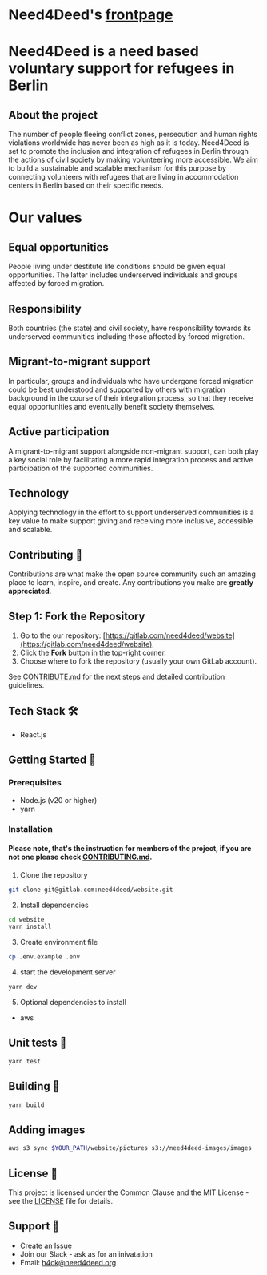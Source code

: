 # Need4Deed's [frontpage](https://www.need4deed.org)

# Need4Deed is a need based voluntary support for refugees in Berlin

## About the project

The number of people fleeing conflict zones, persecution and human rights violations worldwide has never been as high as it is today. Need4Deed is set to promote the inclusion and integration of refugees in Berlin through the actions of civil society by making volunteering more accessible. We aim to build a sustainable and scalable mechanism for this purpose by connecting volunteers with refugees that are living in accommodation centers in Berlin based on their specific needs.

# Our values

## Equal opportunities

People living under destitute life conditions should be given equal opportunities. The latter includes underserved individuals and groups affected by forced migration.

## Responsibility

Both countries (the state) and civil society, have responsibility towards its underserved communities including those affected by forced migration.

## Migrant-to-migrant support

In particular, groups and individuals who have undergone forced migration could be best understood and supported by others with migration background in the course of their integration process, so that they receive equal opportunities and eventually benefit society themselves.

## Active participation

A migrant-to-migrant support alongside non-migrant support, can both play a key social role by facilitating a more rapid integration process and active participation of the supported communities.

## Technology

Applying technology in the effort to support underserved communities is a key value to make support giving and receiving more inclusive, accessible and scalable.

## Contributing 🤝

Contributions are what make the open source community such an amazing place to learn, inspire, and create. Any contributions you make are **greatly appreciated**.

## Step 1: Fork the Repository

1. Go to the our repository: [https://gitlab.com/need4deed/website](https://gitlab.com/need4deed/website).
1. Click the **Fork** button in the top-right corner.
1. Choose where to fork the repository (usually your own GitLab account).

See [CONTRIBUTE.md](CONTRIBUTE.md) for the next steps and detailed contribution guidelines.

## Tech Stack 🛠️

- React.js

## Getting Started 🏁

### Prerequisites

- Node.js (v20 or higher)
- yarn

### Installation

#### Please note, that's the instruction for members of the project, if you are not one please check [CONTRIBUTING.md](CONTRIBUTING.md).

1. Clone the repository

```bash
git clone git@gitlab.com:need4deed/website.git
```

2. Install dependencies

```bash
cd website
yarn install
```

3. Create environment file

```bash
cp .env.example .env
```

4. start the development server

```bash
yarn dev
```

5. Optional dependencies to install

- aws

## Unit tests 🧪

```bash
yarn test
```

## Building 🚀

```bash
yarn build
```

## Adding images

```bash
aws s3 sync $YOUR_PATH/website/pictures s3://need4deed-images/images
```

## License 📝

This project is licensed under the Common Clause and the MIT License - see the [LICENSE](LICENSE) file for details.

## Support 💬

- Create an [Issue](https://gitlab.com/need4deed/website/-/issues)
- Join our Slack - ask as for an inivatation
- Email: h4ck@need4deed.org
